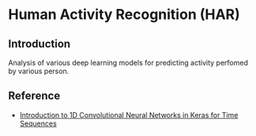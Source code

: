 # Human Activity Recognition (HAR)
## Introduction
Analysis of various deep learning models for predicting activity perfomed by various person.

## Reference

* [Introduction to 1D Convolutional Neural Networks in Keras for Time Sequences](https://blog.goodaudience.com/introduction-to-1d-convolutional-neural-networks-in-keras-for-time-sequences-3a7ff801a2cf)
